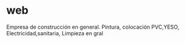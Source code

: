 # web
Empresa de construcción en general. Pintura, colocación PVC,YESO, Electricidad,sanitaria, Limpieza en gral
